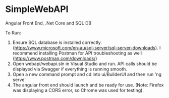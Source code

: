 # SimpleWebAPI
Angular Front End, .Net Core and SQL DB


To Run: 
1. Ensure SQL database is installed correctly. (https://www.microsoft.com/en-au/sql-server/sql-server-downloads). I recommend installing Postman for API troubleshooting as well (https://www.postman.com/downloads/)
2. Open webapi/webapi.sln in Visual Studio and run. API calls should be displayed via Swagger if everything is running smooth.
3. Open a new command prompt and cd into ui/BuilderUI and then run 'ng serve'
4. The angular front end should launch and be ready for use. (Note: Firefox was displaying a CORS error, so Chrome was used for testing).
